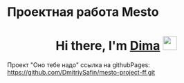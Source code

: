 # Проектная работа Mesto
<h1 align="center">Hi there, I'm <a href="https://vk.com/id219126543" target="_blank">Dima</a> 
<img src="https://github.com/blackcater/blackcater/raw/main/images/Hi.gif" height="32"/></h1>
Проект "Оно тебе надо"
ссылка на githubPages:  <a href="https://github.com/DmitriySafin/mesto-project-ff.git" target="_blank">https://github.com/DmitriySafin/mesto-project-ff.git</a> 
